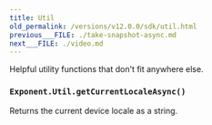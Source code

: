 ```yaml
---
title: Util
old_permalink: /versions/v12.0.0/sdk/util.html
previous___FILE: ./take-snapshot-async.md
next___FILE: ./video.md
---
```


Helpful utility functions that don't fit anywhere else.

### `Exponent.Util.getCurrentLocaleAsync()`

Returns the current device locale as a string.
